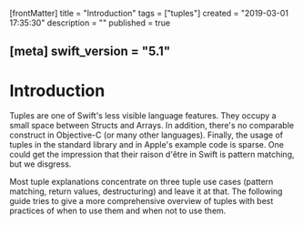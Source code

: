 [frontMatter]
title = "Introduction"
tags = ["tuples"]
created = "2019-03-01 17:35:30"
description = ""
published = true

[meta]
swift_version = "5.1"
---

# Introduction

Tuples are one of Swift\'s less visible language features. They occupy a
small space between Structs and Arrays. In addition, there\'s no
comparable construct in Objective-C (or many other languages). Finally,
the usage of tuples in the standard library and in Apple\'s example code
is sparse. One could get the impression that their raison d\'être in
Swift is pattern matching, but we disgress.

Most tuple explanations concentrate on three tuple use cases (pattern
matching, return values, destructuring) and leave it at that. The
following guide tries to give a more comprehensive overview of tuples
with best practices of when to use them and when not to use them. 
